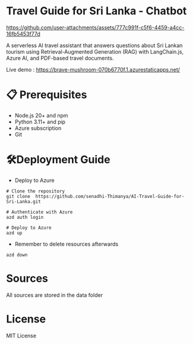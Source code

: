 # Travel Guide for Sri Lanka - Chatbot



https://github.com/user-attachments/assets/777c991f-c5f6-4459-a4cc-16fb5453f77d



A serverless AI travel assistant that answers questions about Sri Lankan tourism using Retrieval-Augmented Generation (RAG) with LangChain.js, Azure AI, and PDF-based travel documents.

Live demo : https://brave-mushroom-070b6770f.1.azurestaticapps.net/

# 📋 Prerequisites

- Node.js 20+ and npm
- Python 3.11+ and pip
- Azure subscription
- Git

# 🛠️Deployment Guide

- Deploy to Azure
```
# Clone the repository
git clone  https://github.com/senadhi-Thimanya/AI-Travel-Guide-for-Sri-Lanka.git

# Authenticate with Azure
azd auth login

# Deploy to Azure
azd up
```
- Remember to delete resources afterwards
```
azd down
```

# Sources

All sources are stored in the data folder

# License

MIT License
